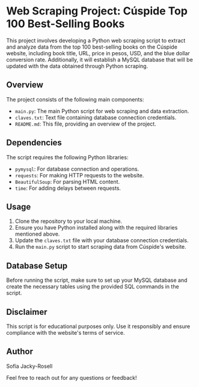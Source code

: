 # Web Scraping Project: Cúspide Top 100 Best-Selling Books

This project involves developing a Python web scraping script to extract and analyze data from the top 100 best-selling books on the Cúspide website, including book title, URL, price in pesos, USD, and the blue dollar conversion rate. Additionally, it will establish a MySQL database that will be updated with the data obtained through Python scraping.

## Overview

The project consists of the following main components:

- `main.py`: The main Python script for web scraping and data extraction.
- `claves.txt`: Text file containing database connection credentials.
- `README.md`: This file, providing an overview of the project.

## Dependencies

The script requires the following Python libraries:

- `pymysql`: For database connection and operations.
- `requests`: For making HTTP requests to the website.
- `BeautifulSoup`: For parsing HTML content.
- `time`: For adding delays between requests.

## Usage

1. Clone the repository to your local machine.
2. Ensure you have Python installed along with the required libraries mentioned above.
3. Update the `claves.txt` file with your database connection credentials.
4. Run the `main.py` script to start scraping data from Cúspide's website.

## Database Setup

Before running the script, make sure to set up your MySQL database and create the necessary tables using the provided SQL commands in the script.

## Disclaimer

This script is for educational purposes only. Use it responsibly and ensure compliance with the website's terms of service.

## Author

Sofía Jacky-Rosell

Feel free to reach out for any questions or feedback!
